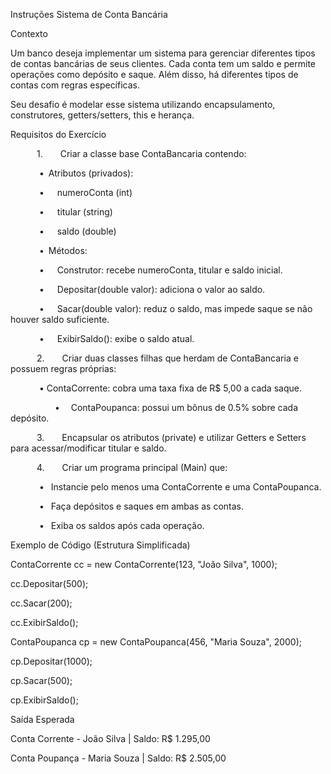 Instruções
Sistema de Conta Bancária

Contexto

Um banco deseja implementar um sistema para gerenciar diferentes tipos de contas bancárias de seus clientes. Cada conta tem um saldo e permite operações como depósito e saque. Além disso, há diferentes tipos de contas com regras específicas.

Seu desafio é modelar esse sistema utilizando encapsulamento, construtores, getters/setters, this e herança.

Requisitos do Exercício

      1.    Criar a classe base ContaBancaria contendo:
      
          • Atributos (privados):
          
              •   numeroConta (int)
              
              •   titular (string)
              
              •   saldo (double)
              
          • Métodos:
          
              •   Construtor: recebe numeroConta, titular e saldo inicial.
              
              •   Depositar(double valor): adiciona o valor ao saldo.
              
              •   Sacar(double valor): reduz o saldo, mas impede saque se não houver saldo suficiente.
              
              •   ExibirSaldo(): exibe o saldo atual.
              
      2.    Criar duas classes filhas que herdam de ContaBancaria e possuem regras próprias:
      
              •   ContaCorrente: cobra uma taxa fixa de R$ 5,00 a cada saque.
          
              •   ContaPoupanca: possui um bônus de 0.5% sobre cada depósito.
          
      3.    Encapsular os atributos (private) e utilizar Getters e Setters para acessar/modificar titular e saldo.
      
      4.    Criar um programa principal (Main) que:
      
             •   Instancie pelo menos uma ContaCorrente e uma ContaPoupanca.
          
             •   Faça depósitos e saques em ambas as contas.
          
             •   Exiba os saldos após cada operação.
          

Exemplo de Código (Estrutura Simplificada)


ContaCorrente cc = new ContaCorrente(123, "João Silva", 1000);

cc.Depositar(500);

cc.Sacar(200);

cc.ExibirSaldo();


ContaPoupanca cp = new ContaPoupanca(456, "Maria Souza", 2000);

cp.Depositar(1000);

cp.Sacar(500);

cp.ExibirSaldo();


Saída Esperada


Conta Corrente - João Silva | Saldo: R$ 1.295,00  

Conta Poupança - Maria Souza | Saldo: R$ 2.505,00  

